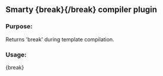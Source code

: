 ## Smarty {break}{/break} compiler plugin

### Purpose:
Returns 'break' during template compilation. 

### Usage:
{break} 



